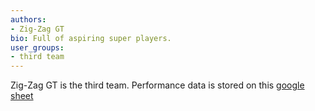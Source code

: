 ```yaml
---
authors:
- Zig-Zag GT
bio: Full of aspiring super players.
user_groups: 
- third team
---
```


Zig-Zag GT is the third team.
Performance data is stored on this [google sheet](https://docs.google.com/spreadsheets/d/1oGTfeDSjWoqHaOZYrw09kMxP42bo_sBBVVKJbEThsMI/edit?usp=sharing)
